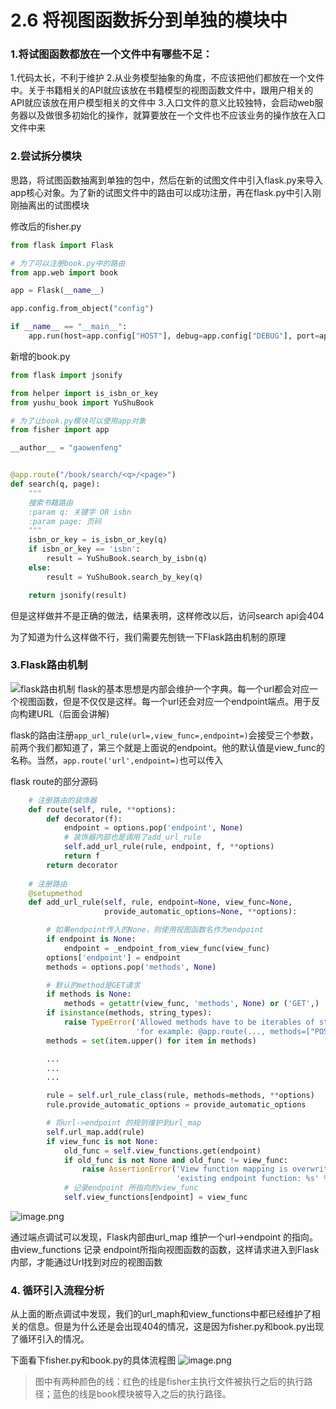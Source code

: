 # 2.6 将视图函数拆分到单独的模块中

### 1.将试图函数都放在一个文件中有哪些不足：
1.代码太长，不利于维护
2.从业务模型抽象的角度，不应该把他们都放在一个文件中。关于书籍相关的API就应该放在书籍模型的视图函数文件中，跟用户相关的API就应该放在用户模型相关的文件中
3.入口文件的意义比较独特，会启动web服务器以及做很多初始化的操作，就算要放在一个文件也不应该业务的操作放在入口文件中来

### 2.尝试拆分模块
思路，将试图函数抽离到单独的包中，然后在新的试图文件中引入flask.py来导入app核心对象。为了新的试图文件中的路由可以成功注册，再在flask.py中引入刚刚抽离出的试图模块

修改后的fisher.py
```python
from flask import Flask

# 为了可以注册book.py中的路由
from app.web import book

app = Flask(__name__)

app.config.from_object("config")

if __name__ == "__main__":
    app.run(host=app.config["HOST"], debug=app.config["DEBUG"], port=app.config["PORT"])

```

新增的book.py
```python
from flask import jsonify

from helper import is_isbn_or_key
from yushu_book import YuShuBook

# 为了让book.py模块可以使用app对象
from fisher import app

__author__ = "gaowenfeng"


@app.route("/book/search/<q>/<page>")
def search(q, page):
    """
    搜索书籍路由
    :param q: 关键字 OR isbn
    :param page: 页码
    """
    isbn_or_key = is_isbn_or_key(q)
    if isbn_or_key == 'isbn':
        result = YuShuBook.search_by_isbn(q)
    else:
        result = YuShuBook.search_by_key(q)

    return jsonify(result)
```

但是这样做并不是正确的做法，结果表明，这样修改以后，访问search api会404

为了知道为什么这样做不行，我们需要先刨铣一下Flask路由机制的原理

### 3.Flask路由机制
![flask路由机制](https://upload-images.jianshu.io/upload_images/7220971-2a3df701a7d9f426.png?imageMogr2/auto-orient/strip%7CimageView2/2/w/1240)
flask的基本思想是内部会维护一个字典。每一个url都会对应一个视图函数，但是不仅仅是这样。每一个url还会对应一个endpoint端点。用于反向构建URL（后面会讲解)


flask的路由注册```app_url_rule(url=,view_func=,endpoint=)```会接受三个参数，前两个我们都知道了，第三个就是上面说的endpoint。他的默认值是view_func的名称。当然，```app.route('url',endpoint=)```也可以传入


flask route的部分源码
```python
    # 注册路由的装饰器
    def route(self, rule, **options):
        def decorator(f):
            endpoint = options.pop('endpoint', None)
            # 装饰器内部也是调用了add_url_rule
            self.add_url_rule(rule, endpoint, f, **options)
            return f
        return decorator
    
    # 注册路由
    @setupmethod
    def add_url_rule(self, rule, endpoint=None, view_func=None,
                     provide_automatic_options=None, **options):

        # 如果endpoint传入的None，则使用视图函数名作为endpoint
        if endpoint is None:
            endpoint = _endpoint_from_view_func(view_func)
        options['endpoint'] = endpoint
        methods = options.pop('methods', None)

        # 默认的method是GET请求
        if methods is None:
            methods = getattr(view_func, 'methods', None) or ('GET',)
        if isinstance(methods, string_types):
            raise TypeError('Allowed methods have to be iterables of strings, '
                            'for example: @app.route(..., methods=["POST"])')
        methods = set(item.upper() for item in methods)

        ...
        ...
        ...

        rule = self.url_rule_class(rule, methods=methods, **options)
        rule.provide_automatic_options = provide_automatic_options

        # 将url->endpoint 的规则维护到url_map
        self.url_map.add(rule)
        if view_func is not None:
            old_func = self.view_functions.get(endpoint)
            if old_func is not None and old_func != view_func:
                raise AssertionError('View function mapping is overwriting an '
                                     'existing endpoint function: %s' % endpoint)
            # 记录endpoint 所指向的view_func
            self.view_functions[endpoint] = view_func
```
![image.png](https://upload-images.jianshu.io/upload_images/7220971-dfc98e1cb1b47c32.png?imageMogr2/auto-orient/strip%7CimageView2/2/w/1240)


通过端点调试可以发现，Flask内部由url_map 维护一个url->endpoint 的指向。由view_functions 记录 endpoint所指向视图函数的函数，这样请求进入到Flask内部，才能通过Url找到对应的视图函数

### 4. 循环引入流程分析
从上面的断点调试中发现，我们的url_maph和view_functions中都已经维护了相关的信息。但是为什么还是会出现404的情况，这是因为fisher.py和book.py出现了循环引入的情况。

下面看下fisher.py和book.py的具体流程图
![image.png](https://upload-images.jianshu.io/upload_images/7220971-3e9532c37fe07b0c.png?imageMogr2/auto-orient/strip%7CimageView2/2/w/1240)
> 图中有两种颜色的线：红色的线是fisher主执行文件被执行之后的执行路径；蓝色的线是book模块被导入之后的执行路径。






